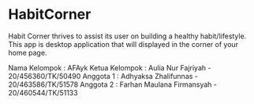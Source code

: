 # HabitCorner
Habit Corner thrives to assist its user on building a healthy habit/lifestyle. This app is desktop application that will displayed in the corner of your home page. 

Nama Kelompok : AFAyk
Ketua Kelompok :  Aulia Nur Fajriyah - 20/456360/TK/50490
Anggota 1 : Adhyaksa Zhalifunnas - 20/463586/TK/51578
Anggota 2 : Farhan Maulana Firmansyah - 20/460544/TK/51133
